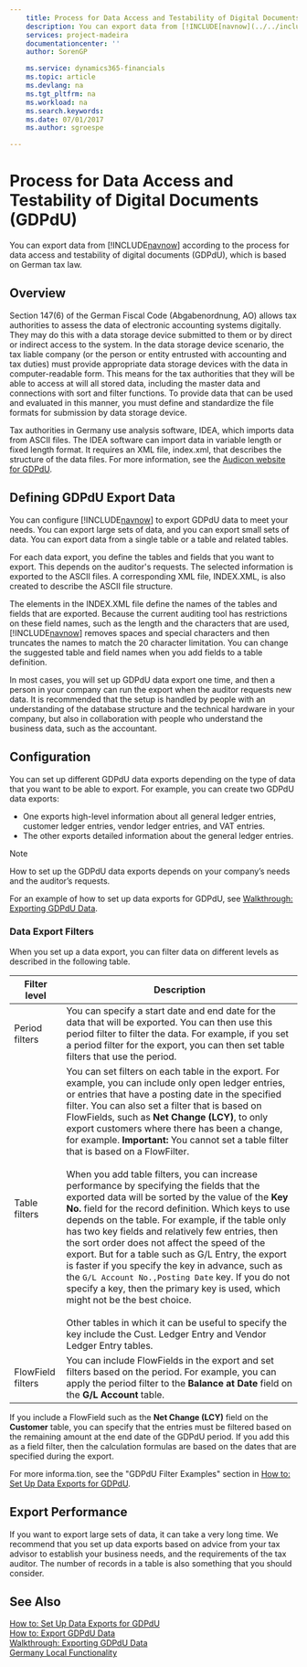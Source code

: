 ```yaml
---
    title: Process for Data Access and Testability of Digital Documents (GDPdU)
    description: You can export data from [!INCLUDE[navnow](../../includes/navnow_md.md)] according to the process for data access and testability of digital documents (GDPdU), which is based on German tax law.
    services: project-madeira
    documentationcenter: ''
    author: SorenGP

    ms.service: dynamics365-financials
    ms.topic: article
    ms.devlang: na
    ms.tgt_pltfrm: na
    ms.workload: na
    ms.search.keywords:
    ms.date: 07/01/2017
    ms.author: sgroespe

---
```

# Process for Data Access and Testability of Digital Documents (GDPdU)
You can export data from [!INCLUDE[navnow](../../includes/navnow_md.md)] according to the process for data access and testability of digital documents (GDPdU), which is based on German tax law.  

## Overview  
Section 147(6) of the German Fiscal Code (Abgabenordnung, AO) allows tax authorities to assess the data of electronic accounting systems digitally. They may do this with a data storage device submitted to them or by direct or indirect access to the system. In the data storage device scenario, the tax liable company (or the person or entity entrusted with accounting and tax duties) must provide appropriate data storage devices with the data in computer-readable form. This means for the tax authorities that they will be able to access at will all stored data, including the master data and connections with sort and filter functions. To provide data that can be used and evaluated in this manner, you must define and standardize the file formats for submission by data storage device.  

Tax authorities in Germany use analysis software, IDEA, which imports data from ASCII files. The IDEA software can import data in variable length or fixed length format. It requires an XML file, index.xml, that describes the structure of the data files. For more information, see the [Audicon website for GDPdU](http://go.microsoft.com/fwlink/?LinkId=245841).  

## Defining GDPdU Export Data  
You can configure [!INCLUDE[navnow](../../includes/navnow_md.md)] to export GDPdU data to meet your needs. You can export large sets of data, and you can export small sets of data. You can export data from a single table or a table and related tables.  

For each data export, you define the tables and fields that you want to export. This depends on the auditor's requests. The selected information is exported to the ASCII files. A corresponding XML file, INDEX.XML, is also created to describe the ASCII file structure.  

The elements in the INDEX.XML file define the names of the tables and fields that are exported. Because the current auditing tool has restrictions on these field names, such as the length and the characters that are used, [!INCLUDE[navnow](../../includes/navnow_md.md)] removes spaces and special characters and then truncates the names to match the 20 character limitation. You can change the suggested table and field names when you add fields to a table definition.  

In most cases, you will set up GDPdU data export one time, and then a person in your company can run the export when the auditor requests new data. It is recommended that the setup is handled by people with an understanding of the database structure and the technical hardware in your company, but also in collaboration with people who understand the business data, such as the accountant.  

## Configuration  
You can set up different GDPdU data exports depending on the type of data that you want to be able to export. For example, you can create two GDPdU data exports:  

- One exports high-level information about all general ledger entries, customer ledger entries, vendor ledger entries, and VAT entries.  
- The other exports detailed information about the general ledger entries.  

> [!NOTE]  
>  How to set up the GDPdU data exports depends on your company’s needs and the auditor’s requests.  

For an example of how to set up data exports for GDPdU, see [Walkthrough: Exporting GDPdU Data](walkthrough-exporting-gdpdu-data.md).  

### Data Export Filters  
When you set up a data export, you can filter data on different levels as described in the following table.  

|Filter level|Description|  
|------------------|---------------------------------------|  
|Period filters|You can specify a start date and end date for the data that will be exported. You can then use this period filter to filter the data. For example, if you set a period filter for the export, you can then set table filters that use the period.|  
|Table filters|You can set filters on each table in the export. For example, you can include only open ledger entries, or entries that have a posting date in the specified filter. You can also set a filter that is based on FlowFields, such as **Net Change (LCY)**, to only export customers where there has been a change, for example. **Important:**  You cannot set a table filter that is based on a FlowFilter. <br /><br /> When you add table filters, you can increase performance by specifying the fields that the exported data will be sorted by the value of the **Key No.** field for the record definition. Which keys to use depends on the table. For example, if the table only has two key fields and relatively few entries, then the sort order does not affect the speed of the export. But for a table such as G/L Entry, the export is faster if you specify the key in advance, such as the `G/L Account No.,Posting Date` key. If you do not specify a key, then the primary key is used, which might not be the best choice.<br /><br /> Other tables in which it can be useful to specify the key include the Cust. Ledger Entry and Vendor Ledger Entry tables.|  
|FlowField filters|You can include FlowFields in the export and set filters based on the period. For example, you can apply the period filter to the **Balance at Date** field on the **G/L Account** table.|  

If you include a FlowField such as the **Net Change (LCY)** field on the **Customer** table, you can specify that the entries must be filtered based on the remaining amount at the end date of the GDPdU period. If you add this as a field filter, then the calculation formulas are based on the dates that are specified during the export.

For more informa.tion, see the "GDPdU Filter Examples" section in [How to: Set Up Data Exports for GDPdU](how-to-set-up-data-exports-for-gdpdu.md).

## Export Performance  
 If you want to export large sets of data, it can take a very long time. We recommend that you set up data exports based on advice from your tax advisor to establish your business needs, and the requirements of the tax auditor. The number of records in a table is also something that you should consider.  

## See Also  
 [How to: Set Up Data Exports for GDPdU](how-to-set-up-data-exports-for-gdpdu.md)   
 [How to: Export GDPdU Data](how-to-export-gdpdu-data.md)   
 [Walkthrough: Exporting GDPdU Data](walkthrough-exporting-gdpdu-data.md)   
 [Germany Local Functionality](germany-local-functionality.md)
